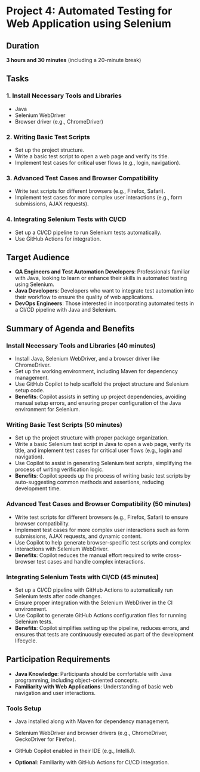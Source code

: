 # Project 4: Automated Testing for Web Application using Selenium

## Duration

**3 hours and 30 minutes** (including a 20-minute break)

## Tasks

### 1. Install Necessary Tools and Libraries

* Java
* Selenium WebDriver
* Browser driver (e.g., ChromeDriver)

### 2. Writing Basic Test Scripts

* Set up the project structure.
* Write a basic test script to open a web page and verify its title.
* Implement test cases for critical user flows (e.g., login, navigation).

### 3. Advanced Test Cases and Browser Compatibility

* Write test scripts for different browsers (e.g., Firefox, Safari).
* Implement test cases for more complex user interactions (e.g., form submissions, AJAX requests).

### 4. Integrating Selenium Tests with CI/CD

* Set up a CI/CD pipeline to run Selenium tests automatically.
* Use GitHub Actions for integration.

## Target Audience

* **QA Engineers and Test Automation Developers**: Professionals familiar with Java, looking to learn or enhance their skills in automated testing using Selenium.
* **Java Developers**: Developers who want to integrate test automation into their workflow to ensure the quality of web applications.
* **DevOps Engineers**: Those interested in incorporating automated tests in a CI/CD pipeline with Java and Selenium.

## Summary of Agenda and Benefits

### Install Necessary Tools and Libraries (40 minutes)

* Install Java, Selenium WebDriver, and a browser driver like ChromeDriver.
* Set up the working environment, including Maven for dependency management.
* Use GitHub Copilot to help scaffold the project structure and Selenium setup code.
* **Benefits**: Copilot assists in setting up project dependencies, avoiding manual setup errors, and ensuring proper configuration of the Java environment for Selenium.

### Writing Basic Test Scripts (50 minutes)

* Set up the project structure with proper package organization.
* Write a basic Selenium test script in Java to open a web page, verify its title, and implement test cases for critical user flows (e.g., login and navigation).
* Use Copilot to assist in generating Selenium test scripts, simplifying the process of writing verification logic.
* **Benefits**: Copilot speeds up the process of writing basic test scripts by auto-suggesting common methods and assertions, reducing development time.

### Advanced Test Cases and Browser Compatibility (50 minutes)

* Write test scripts for different browsers (e.g., Firefox, Safari) to ensure browser compatibility.
* Implement test cases for more complex user interactions such as form submissions, AJAX requests, and dynamic content.
* Use Copilot to help generate browser-specific test scripts and complex interactions with Selenium WebDriver.
* **Benefits**: Copilot reduces the manual effort required to write cross-browser test cases and handle complex interactions.

### Integrating Selenium Tests with CI/CD (45 minutes)

* Set up a CI/CD pipeline with GitHub Actions to automatically run Selenium tests after code changes.
* Ensure proper integration with the Selenium WebDriver in the CI environment.
* Use Copilot to generate GitHub Actions configuration files for running Selenium tests.
* **Benefits**: Copilot simplifies setting up the pipeline, reduces errors, and ensures that tests are continuously executed as part of the development lifecycle.

## Participation Requirements

* **Java Knowledge**: Participants should be comfortable with Java programming, including object-oriented concepts.
* **Familiarity with Web Applications**: Understanding of basic web navigation and user interactions.

### Tools Setup

* Java installed along with Maven for dependency management.
* Selenium WebDriver and browser drivers (e.g., ChromeDriver, GeckoDriver for Firefox).
* GitHub Copilot enabled in their IDE (e.g., IntelliJ).

* **Optional**: Familiarity with GitHub Actions for CI/CD integration.
